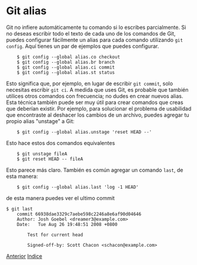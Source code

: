 # Git alias
Git no infiere automáticamente tu comando si lo escribes parcialmente. Si no deseas escribir todo el texto de cada uno de los comandos de Git, puedes configurar fácilmente un alias para cada comando utilizando `git config`. Aquí tienes un par de ejemplos que puedes configurar.
```
    $ git config --global alias.co checkout
    $ git config --global alias.br branch
    $ git config --global alias.ci commit
    $ git config --global alias.st status
```
Esto significa que, por ejemplo, en lugar de escribir `git commit`, solo necesitas escribir `git ci`. A medida que uses Git, es probable que también utilices otros comandos con frecuencia; no dudes en crear nuevos alias.
Esta técnica también puede ser muy útil para crear comandos que creas que deberían existir. Por ejemplo, para solucionar el problema de usabilidad que encontraste al deshacer los cambios de un archivo, puedes agregar tu propio alias "unstage" a Git:
```
    $ git config --global alias.unstage 'reset HEAD --'
```
Esto hace estos dos comandos equivalentes
```
    $ git unstage fileA
    $ git reset HEAD -- fileA
```
Esto parece más claro. También es común agregar un comando `last`, de esta manera:
```
    $ git config --global alias.last 'log -1 HEAD'
```
de esta manera puedes ver el ultimo commit
```
$ git last
    commit 66938dae3329c7aebe598c2246a8e6af90d04646
    Author: Josh Goebel <dreamer3@example.com>
    Date:   Tue Aug 26 19:48:51 2008 +0800
    
        Test for current head
    
        Signed-off-by: Scott Chacon <schacon@example.com>
```

[Anterior](Ch2.6.md)
[Indice](README.md)
